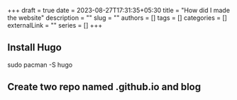 +++ 
draft = true
date = 2023-08-27T17:31:35+05:30
title = "How did I made the website"
description = ""
slug = ""
authors = []
tags = []
categories = []
externalLink = ""
series = []
+++

## Install Hugo
sudo pacman -S hugo

## Create two repo named <username>.github.io and blog

##
